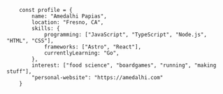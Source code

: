         const profile = {
            name: "Amedalhi Papias",
            location: "Fresno, CA",
            skills: {
                programming: ["JavaScript", "TypeScript", "Node.js", "HTML", "CSS"],
                frameworks: ["Astro", "React"],
                currentlyLearning: "Go",
            },
            interest: ["food science", "boardgames", "running", "making stuff"],
            "personal-website": "https://amedalhi.com" 
        }
